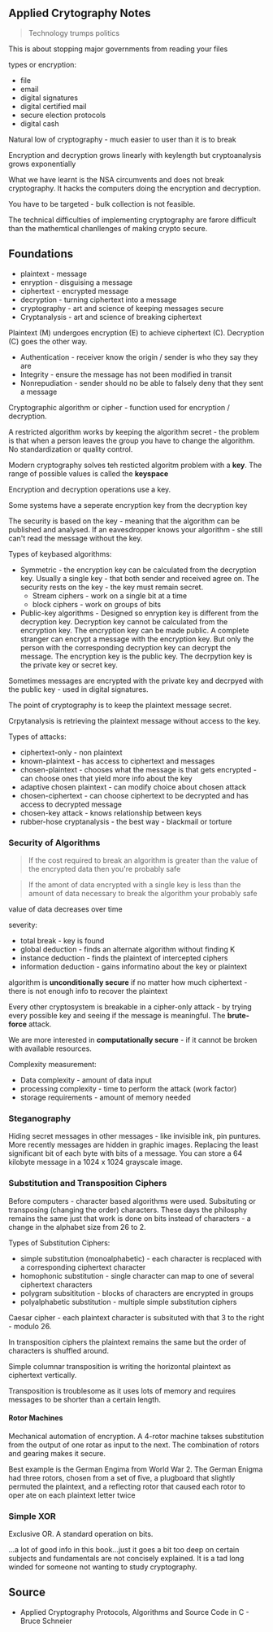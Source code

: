## Applied Crytography Notes

> Technology trumps politics

This is about stopping major governments from reading your files

types or encryption:
* file
* email
* digital signatures
* digital certified mail
* secure election protocols
* digital cash

Natural low of cryptography - much easier to user than it is to break

Encryption and decryption grows linearly with keylength but cryptoanalysis grows exponentially

What we have learnt is the NSA circumvents and does not break cryptography. It hacks the computers doing the encryption and decryption.

You have to be targeted - bulk collection is not feasible.

The technical difficulties of implementing cryptography are farore difficult than the mathemtical chanllenges of making crypto secure.

## Foundations

* plaintext - message
* enryption - disguising a message
* ciphertext - encrypted message
* decryption - turning ciphertext into a message
* cryptography - art and science of keeping messages secure
* Cryptanalysis - art and science of breaking ciphertext

Plaintext (M) undergoes encryption (E) to achieve ciphertext (C). Decryption (C) goes the other way.

* Authentication - receiver know the origin / sender is who they say they are
* Integrity - ensure the message has not been modified in transit
* Nonrepudiation - sender should no be able to falsely deny that they sent a message

Cryptographic algorithm or cipher - function used for encryption  / decryption.

A restricted algorithm works by keeping the algorithm secret - the problem is that when a person leaves the group you have to change the algorithm. No standardization or quality control.

Modern cryptography solves teh resticted algoritm problem with a **key**.
The range of possible values is called the **keyspace**

Encryption and decryption operations use a key.

Some systems have a seperate encryption key from the decryption key

The security is based on the key - meaning that the algorithm can be published and analysed.
If an eavesdropper knows your algorithm - she still can't read the message without the key.

Types of keybased algorithms:

* Symmetric - the encryption key can be calculated from the decryption key. Usually a single key - that both sender and received agree on. The security rests on the key - the key must remain secret.
    * Stream ciphers - work on a single bit at a time
    * block ciphers - work on groups of bits
* Public-key algorithms - Designed so enryption key is different from the decryption key. Decryption key cannot be calculated from the encryption key. The encryption key can be made public. A complete stranger can encrypt a message with the encryption key. But only the person with the corresponding decryption key can decrypt the message. The encryption key is the public key. The decrpytion key is the private key or secret key.

Sometimes messages are encrypted with the private key and decrpyed with the public key - used in digital signatures.

The point of cryptography is to keep the plaintext message secret.

Crpytanalysis is retrieving the plaintext message without access to the key.

Types of attacks:

* ciphertext-only - non plaintext
* known-plaintext - has access to ciphertext and messages
* chosen-plaintext - chooses what the message is that gets encrypted - can choose ones that yield more info about the key
* adaptive chosen plaintext - can modify choice about chosen attack
* chosen-ciphertext - can choose ciphertext to be decrypted and has access to decrypted message
* chosen-key attack - knows relationship between keys
* rubber-hose cryptanalysis - the best way - blackmail or torture

### Security of Algorithms

> If the cost required to break an algorithm is greater than the value of the encrypted data then you're probably safe

> If the amont of data encrypted with a single key is less than the amount of data necessary to break the algorithm your probably safe

value of data decreases over time

severity:

* total break - key is found
* global deduction - finds an alternate algorithm without finding K
* instance deduction - finds the plaintext of intercepted ciphers
* information deduction - gains informatino about the key or plaintext

algorithm is **unconditionally secure** if no matter how much ciphertext - there is not enough info to recover the plaintext

Every other cryptosystem is breakable in a cipher-only attack - by trying every possible key and seeing if the message is meaningful. The **brute-force** attack.

We are more interested in **computationally secure** - if it cannot be broken with available resources.

Complexity measurement:

* Data complexity - amount of data input
* processing complexity - time to perform the attack (work factor)
* storage requirements - amount of memory needed

### Steganography

Hiding secret messages in other messages - like invisible ink, pin puntures. More recently messages are hidden in graphic images. Replacing the least significant bit of each byte with bits of a message. You can store a 64 kilobyte message in a 1024 x 1024 grayscale image.

### Substitution and Transposition Ciphers

Before computers - character based algorithms were used. Subsituting or transposing (changing the order) characters.
These days the philosphy remains the same just that work is done on bits instead of characters - a change in the alphabet size from 26 to 2.

Types of Substitution Ciphers:

* simple substitution (monoalphabetic) - each character is recplaced with a corresponding ciphertext character
* homophonic substitution - single character can map to one of several ciphertext characters
* polygram subsititution - blocks of characters are encrypted in groups
* polyalphabetic substitution - multiple simple substitution ciphers

Caesar cipher - each plaintext character is subsituted with that 3 to the right - modulo 26.

In transposition ciphers the plaintext remains the same but the order of characters is shuffled around.

Simple columnar transposition is writing the horizontal plaintext as ciphertext vertically.

Transposition is troublesome as it uses lots of memory and requires messages to be shorter than a certain length.

#### Rotor Machines

Mechanical automation of encryption. A 4-rotor machine takses substitution from the output of one rotar as input to the next.
The combination of rotors and gearing makes it secure.

Best example is the German Engima from World War 2.
The German Enigma had three rotors, chosen from a set of five, a plugboard that slightly permuted the plaintext, and a reflecting rotor that caused each rotor to oper­ ate on each plaintext letter twice

### Simple XOR

Exclusive OR.
A standard operation on bits.



...a lot of good info in this book...just it goes a bit too deep on certain subjects and fundamentals are not concisely explained. It is a tad long winded for someone not wanting to study cryptography.



## Source

* Applied Cryptography Protocols, Algorithms and Source Code in C - Bruce Schneier








